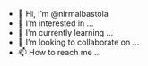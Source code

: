 - 👋 Hi, I’m @nirmalbastola
- 👀 I’m interested in ...
- 🌱 I’m currently learning ...
- 💞️ I’m looking to collaborate on ...
- 📫 How to reach me ...

<!---
nirmalbastola/nirmalbastola is a ✨ special ✨ repository because its `README.md` (this file) appears on your GitHub profile.
You can click the Preview link to take a look at your changes.
--->

